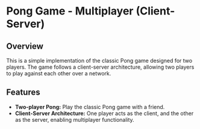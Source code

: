 # Pong Game - Multiplayer (Client-Server)

## Overview
This is a simple implementation of the classic Pong game designed for two players. The game follows a client-server architecture, allowing two players to play against each other over a network.

## Features
- **Two-player Pong:** Play the classic Pong game with a friend.
- **Client-Server Architecture:** One player acts as the client, and the other as the server, enabling multiplayer functionality.
